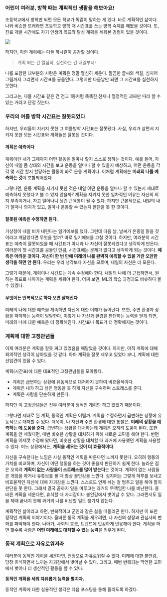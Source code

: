 ### 어린이 여러분, 방학 때는 계획적인 생활을 해보아요!

초등학교에서 방학만 되면 모든 학교가 똑같이 말하는 게 있다. 바로 계획적인 삶이다.
나와 비슷한 또래라면 초등학교 방학 때 시간표를 쓰는 방학 숙제를 해봤을 것이다. 또, 진로 개발 시간에도 자기 인생의 목표와 달성 계획을 세워본 경험이 있을 것이다.

![](https://velog.velcdn.com/images/wiki1012/post/1b44d0fa-a0e4-438b-93d5-531f7638393b/image.png)

하지만, 이런 계획에는 다들 하나같이 공감할 것이다.

> 계획 짜는 건 열심히, 실천하는 건 내일부터!

나를 포함한 대부분의 사람은 계획은 정말 열심히 세운다. 깔끔한 글씨와 색칠, 심지어 그림까지 그리면서 시간표를 공들인다. 그렇지만 다음날만 되면 그 시간표를 실천하지 못한다.

그리고는, 다들 시간표 같은 건 전교 1등처럼 똑똑한 천재나 열정적인 괴짜만 따라 할 수 있는 거라고 단정 짓는다.

### 우리의 여름 방학 시간표는 잘못되었다

하지만, 우리들이 지키지 못한 그 여름방학 시간표는 잘못됐다. 사실, 우리가 살면서 지키지 못한 모든 시간표와 계획들은 잘못된 것이다.

#### 계획은 예측이다
계획이란 내가 그때까지 어떤 활동을 얼마나 할지 스스로 정하는 것이다. 예를 들어, 자신이 내일 몸 상태와 시간을 보고 운동을 얼마나 할 수 있을지 예상하고, 어떤 운동을 각각 몇 시간 할지 할당하는 활동이 바로 운동 계획이다. 이처럼 계획에는 **미래의 나를 예측하는 것**이 포함되어있다.

그렇다면, 운동 계획을 지키지 못한 것은 내일 어떤 운동을 얼마나 할 수 있는지 제대로 예측하지 못했다고 볼 수 있지 않을까? 계획을 지키지 못한 일차적인 이유는 자신의 의지 부족이거나, 자고 일어나니 생긴 근육통이 될 수 있다. 하지만 근본적으로, 내일의 내가 얼마나 의지가 있고, 얼마나 운동할 수 있는지 판단을 못 한 것이다.

#### 잘못된 예측은 수정하면 된다.
기상청이 내일 비가 내린다는 일기예보를 했다. 그런데 다음 날, 날씨가 온종일 맑을 것이라고 깨달았다면 무엇을 할까? 바로 일기예보를 고칠 것이다. 하지만, 여러분의 시간표는 예측이 잘못되었을 때 시간표가 아니라 나 자신이 잘못되었다고 생각하게 만든다. 여러분이 첫 시간표를 공들인 만큼, 시간표에는 문제가 없다고 생각하게 되는 것이다. **예측은 어려운 것이다. 자신이 한 번 만에 미래의 나를 완벽히 예측할 수 있을 거란 오만한 생각을 하면 안 된다.** 우리는 우리 생각보다 자신을 모르며, 내일의 자신은 더 모른다. 

그렇기 때문에, 계획이나 시간표는 계속 수정해야 한다. 내일의 나에 더 근접하면서, 원하는 목표로 나아가는 계획을 세워야 한다. 어찌 보면, ML의 학습 과정과도 비슷하다 볼 수 있겠다.

#### 무엇이든 반복적으로 하다 보면 잘해진다
미래의 나에 대한 예측을 계속하면 자신에 대한 이해가 늘어난다. 또한, 주변 환경과 상황을 파악하는 능력이 발달한다. 이렇게 나 자신과 환경을 판단하는 능력을 얻게 되면, 미래의 나에 대한 예측은 더 정확해진다. 시간표나 목표가 더 정확해지는 것이다.

### 계획에 대한 고정관념들
이제 여러분은 계획을 잘못 짜고 있었음을 깨달았을 것이다. 하지만, 아직 계획에 대해 회의적인 생각이 남아있을 것 같다. 아마 계획을 잘못 세우고 있었다 보니, 계획에 대한 선입견이 있을 수 있다.

계획(시간표)에 대한 대표적인 고정관념들을 모아봤다.

* 계획은 급변하는 상황에 유동적으로 대처하지 못하여 비효율적이다.
* 계획은 내가 하고 싶은 행동을 못 하게 자신을 구속하며 스트레스를 준다.
* 계획은 사람을 단순하게 만든다.

하지만 이 고정관념들은 전부 여러분이 정적인 계획만 하고 있었기 때문이다.

그렇다면 제대로 된 계획, 동적인 계획은 어떨까. 계획을 수정하면서 급변하는 상황에 유동적으로 대처할 수 있다. 더욱이, 나 자신과 주변 환경에 대한 통찰은, **미래의 상황을 예측하는 데 도움을 준다.** 급변하는 상황을 대처하는데 계획은 오히려 도움이 된다.
또한 계획을 안 세웠다면, 매번 비슷한 상황을 대처하기 위해 새로운 고민을 해야 한다. 반면 계획을 이제껏 수정해 왔다면, 비슷한 상황을 대처할 때 과거에 사용했던 계획을 사용할 수 있다. 어느 상황에서든, **계획을 세우는 것이 더 효율적이다**.

자신을 구속한다는 느낌은 사실 동적인 계획을 따른다면 느끼지 못한다. 오히려 행동의 가치를 비교하며, 자신이 어떤 행동을 하는 것이 좋을지 판단하기 쉽게 한다.
놀라운 점은 오히려 **계획이 없는 사람들이 스트레스를 많이 받는다**는 것이다. 계획이 없는 사람들은 게임을 하거나 유튜브를 볼 때 항상 불안감을 느낀다. 심지어는 그렇게 하루를 보내고 비효율적인 자신에 대해 자괴감을 느낀다. 스스로도 언제 쉬는 걸 멈추고 일을 해야 할지 판단을 못 한다. 그래서 결국 끝까지 일을 미루고는 과거의 무책임한 나를 비난한다.
올바른 계획을 세운다면, 휴식할 때 자괴감이나 불안감에서 벗어날 수 있다. 그러면서도 일을 제때 끝내지 못해 과거의 나를 비난할 일도 생기지 않는다.

계획적인 삶이라고 하면, 반복적이고 군인과 같은 삶을 떠올리곤 한다. 하지만 이 또한 정적인 계획의 이야기이다. 올바른 동적 계획을 세우려면, 나 자신의 성장과 관심사의 변화를 파악해야 한다. 나아가, 사회의 흐름, 트렌드에 민감하게 반응해야 한다. 계획을 하면 할수록 사람은 **어떤 미래에도 대처할 수 있는 능력**을 키우게 된다.

### 동적 계획으로 자유로워져라

여러분이 동적인 계획을 세운다면, 진정으로 자유로워질 수 있다. 미래에 대한 불안감, 당장 휴식하면서 느끼는 자괴감에서 벗어날 수 있다. 그리고, 매번 반복되는 막연한 고민에서 벗어나 더 생산적인 활동을 할 수 있다.

**동적인 계획을 세워 자유롭게 능력을 펼치자.**

동적인 계획에 대한 실용적인 생각은 다음 포스팅을 통해 올리도록 하겠다.